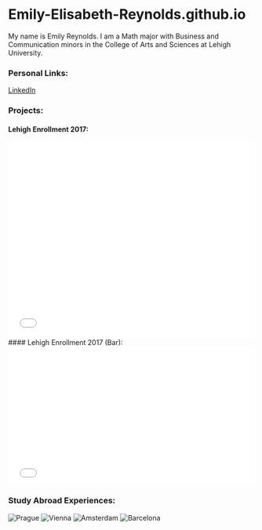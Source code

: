# Emily-Elisabeth-Reynolds.github.io

My name is Emily Reynolds. I am a Math major with Business and Communication minors in the College of Arts and Sciences at Lehigh University. 

### Personal Links:
[LinkedIn](https://www.linkedin.com/in/eereynolds/)
### Projects:
#### Lehigh Enrollment 2017:
<iframe id="datawrapper-chart-3dqR9" src="//datawrapper.dwcdn.net/3dqR9/1/" scrolling="no" frameborder="0" allowtransparency="true" style="width: 0; min-width: 100% !important;" height="400"></iframe><script type="text/javascript">if("undefined"==typeof window.datawrapper)window.datawrapper={};window.datawrapper["3dqR9"]={},window.datawrapper["3dqR9"].embedDeltas={"100":654,"200":493,"300":434,"400":417,"500":400,"700":383,"800":383,"900":383,"1000":383},window.datawrapper["3dqR9"].iframe=document.getElementById("datawrapper-chart-3dqR9"),window.datawrapper["3dqR9"].iframe.style.height=window.datawrapper["3dqR9"].embedDeltas[Math.min(1e3,Math.max(100*Math.floor(window.datawrapper["3dqR9"].iframe.offsetWidth/100),100))]+"px",window.addEventListener("message",function(a){if("undefined"!=typeof a.data["datawrapper-height"])for(var b in a.data["datawrapper-height"])if("3dqR9"==b)window.datawrapper["3dqR9"].iframe.style.height=a.data["datawrapper-height"][b]+"px"});</script>
#### Lehigh Enrollment 2017 (Bar):
<iframe id="datawrapper-chart-CJYFN" src="//datawrapper.dwcdn.net/CJYFN/1/" scrolling="no" frameborder="0" allowtransparency="true" style="width: 0; min-width: 100% !important;" height="281"></iframe><script type="text/javascript">if("undefined"==typeof window.datawrapper)window.datawrapper={};window.datawrapper["CJYFN"]={},window.datawrapper["CJYFN"].embedDeltas={"100":281,"200":281,"300":281,"400":281,"500":281,"700":281,"800":281,"900":281,"1000":281},window.datawrapper["CJYFN"].iframe=document.getElementById("datawrapper-chart-CJYFN"),window.datawrapper["CJYFN"].iframe.style.height=window.datawrapper["CJYFN"].embedDeltas[Math.min(1e3,Math.max(100*Math.floor(window.datawrapper["CJYFN"].iframe.offsetWidth/100),100))]+"px",window.addEventListener("message",function(a){if("undefined"!=typeof a.data["datawrapper-height"])for(var b in a.data["datawrapper-height"])if("CJYFN"==b)window.datawrapper["CJYFN"].iframe.style.height=a.data["datawrapper-height"][b]+"px"});</script>

### Study Abroad Experiences:
![Prague](https://www.prague.eu/img/pragueeu/u/property/logo-for-share-v2.jpg)
![Vienna](https://www.imp.ac.at/fileadmin/content/Large-Header-Images/vienna.jpg)
![Amsterdam](https://www.telegraph.co.uk/content/dam/Travel/Destinations/Europe/Netherlands/Amsterdam/Amsterdam-xlarge.jpg)
![Barcelona](http://blog.colourfulrebel.com/en/files/2017/10/shutterstock_88980592.jpg)
